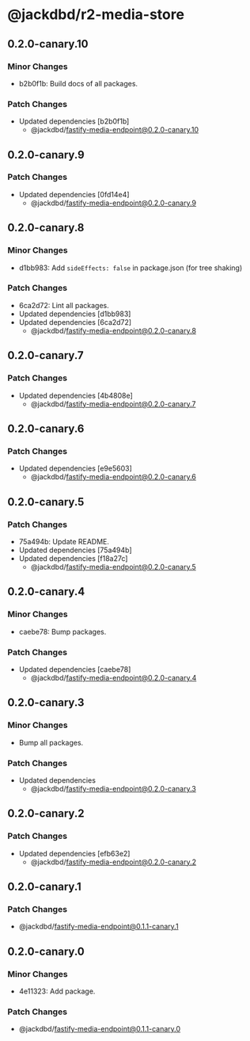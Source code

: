 # @jackdbd/r2-media-store

## 0.2.0-canary.10

### Minor Changes

- b2b0f1b: Build docs of all packages.

### Patch Changes

- Updated dependencies [b2b0f1b]
  - @jackdbd/fastify-media-endpoint@0.2.0-canary.10

## 0.2.0-canary.9

### Patch Changes

- Updated dependencies [0fd14e4]
  - @jackdbd/fastify-media-endpoint@0.2.0-canary.9

## 0.2.0-canary.8

### Minor Changes

- d1bb983: Add `sideEffects: false` in package.json (for tree shaking)

### Patch Changes

- 6ca2d72: Lint all packages.
- Updated dependencies [d1bb983]
- Updated dependencies [6ca2d72]
  - @jackdbd/fastify-media-endpoint@0.2.0-canary.8

## 0.2.0-canary.7

### Patch Changes

- Updated dependencies [4b4808e]
  - @jackdbd/fastify-media-endpoint@0.2.0-canary.7

## 0.2.0-canary.6

### Patch Changes

- Updated dependencies [e9e5603]
  - @jackdbd/fastify-media-endpoint@0.2.0-canary.6

## 0.2.0-canary.5

### Patch Changes

- 75a494b: Update README.
- Updated dependencies [75a494b]
- Updated dependencies [f18a27c]
  - @jackdbd/fastify-media-endpoint@0.2.0-canary.5

## 0.2.0-canary.4

### Minor Changes

- caebe78: Bump packages.

### Patch Changes

- Updated dependencies [caebe78]
  - @jackdbd/fastify-media-endpoint@0.2.0-canary.4

## 0.2.0-canary.3

### Minor Changes

- Bump all packages.

### Patch Changes

- Updated dependencies
  - @jackdbd/fastify-media-endpoint@0.2.0-canary.3

## 0.2.0-canary.2

### Patch Changes

- Updated dependencies [efb63e2]
  - @jackdbd/fastify-media-endpoint@0.2.0-canary.2

## 0.2.0-canary.1

### Patch Changes

- @jackdbd/fastify-media-endpoint@0.1.1-canary.1

## 0.2.0-canary.0

### Minor Changes

- 4e11323: Add package.

### Patch Changes

- @jackdbd/fastify-media-endpoint@0.1.1-canary.0
